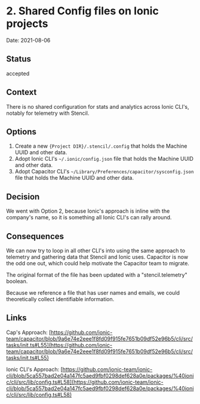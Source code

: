 # 2. Shared Config files on Ionic projects

Date: 2021-08-06

## Status

accepted

## Context

There is no shared configuration for stats and analytics across Ionic CLI's, notably for telemetry with Stencil. 

## Options

1. Create a new `{Project DIR}/.stencil/.config` that holds the Machine UUID and other data. 
2. Adopt Ionic CLI's `~/.ionic/config.json` file that holds the Machine UUID and other data. 
3. Adopt Capacitor CLI's `~/Library/Preferences/capacitor/sysconfig.json` file that holds the Machine UUID and other data.

## Decision

We went with Option 2, because Ionic's approach is inline with the company's name, so it is something all Ionic CLI's can rally around. 

## Consequences

We can now try to loop in all other CLI's into using the same approach to telemetry and gathering data that Stencil and Ionic uses. Capacitor is now the odd one out, which could help motivate the Capacitor team to migrate.

The original format of the file has been updated with a "stencil.telemetry" boolean. 

Because we reference a file that has user names and emails, we could theoretically collect identifiable information.

## Links

Cap's Approach: [https://github.com/ionic-team/capacitor/blob/9a6e74e2eee1f8fd09f915fe7651b09df52e96b5/cli/src/tasks/init.ts#L55](https://github.com/ionic-team/capacitor/blob/9a6e74e2eee1f8fd09f915fe7651b09df52e96b5/cli/src/tasks/init.ts#L55)

Ionic CLI's Approach: [https://github.com/ionic-team/ionic-cli/blob/5ca557bad2e04a147fc5aed9fbf0298def628a0e/packages/%40ionic/cli/src/lib/config.ts#L58](https://github.com/ionic-team/ionic-cli/blob/5ca557bad2e04a147fc5aed9fbf0298def628a0e/packages/%40ionic/cli/src/lib/config.ts#L58)